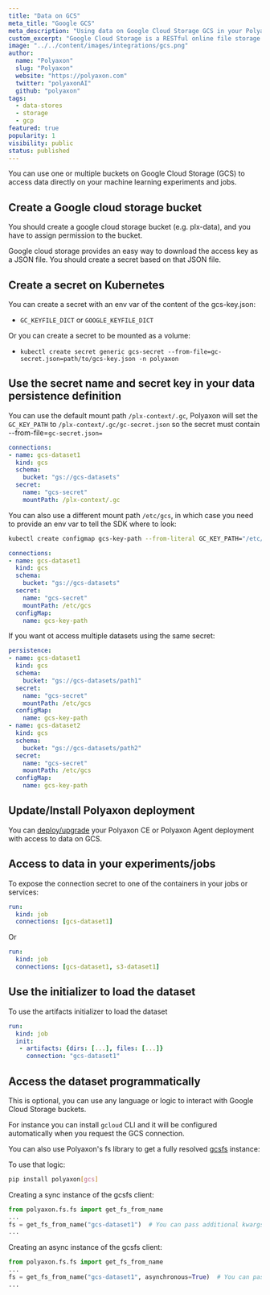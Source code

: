 ```yaml
---
title: "Data on GCS"
meta_title: "Google GCS"
meta_description: "Using data on Google Cloud Storage GCS in your Polyaxon experiments and jobs. Polyaxon allows users to connect to one or multiple buckets on Google Cloud Storage GCS to access data directly on your machine learning experiments and jobs."
custom_excerpt: "Google Cloud Storage is a RESTful online file storage web service for storing and accessing data on Google Cloud Platform infrastructure. The service combines the performance and scalability of Google's cloud with advanced security and sharing capabilities."
image: "../../content/images/integrations/gcs.png"
author:
  name: "Polyaxon"
  slug: "Polyaxon"
  website: "https://polyaxon.com"
  twitter: "polyaxonAI"
  github: "polyaxon"
tags:
  - data-stores
  - storage
  - gcp
featured: true
popularity: 1
visibility: public
status: published
---
```


You can use one or multiple buckets on Google Cloud Storage (GCS) to access data directly on your machine learning experiments and jobs.

## Create a Google cloud storage bucket

You should create a google cloud storage bucket (e.g. plx-data), and you have to assign permission to the bucket.

Google cloud storage provides an easy way to download the access key as a JSON file. You should create a secret based on that JSON file.

## Create a secret on Kubernetes

You can create a secret with an env var of the content of the gcs-key.json:
 * `GC_KEYFILE_DICT` or `GOOGLE_KEYFILE_DICT`

Or you can create a secret to be mounted as a volume:

 * `kubectl create secret generic gcs-secret --from-file=gc-secret.json=path/to/gcs-key.json -n polyaxon`

## Use the secret name and secret key in your data persistence definition

You can use the default mount path `/plx-context/.gc`, Polyaxon will set the `GC_KEY_PATH` to `/plx-context/.gc/gc-secret.json` so the secret must contain --from-file=`gc-secret.json=`

```yaml
connections:
- name: gcs-dataset1
  kind: gcs
  schema:
    bucket: "gs://gcs-datasets"
  secret:
    name: "gcs-secret"
    mountPath: /plx-context/.gc
```

You can also use a different mount path `/etc/gcs`, in which case you need to provide an env var to tell the SDK where to look:

```bash
kubectl create configmap gcs-key-path --from-literal GC_KEY_PATH="/etc/gcs/gc-secret.json" -n polyaxon
```

```yaml
connections:
- name: gcs-dataset1
  kind: gcs
  schema:
    bucket: "gs://gcs-datasets"
  secret:
    name: "gcs-secret"
    mountPath: /etc/gcs
  configMap:
    name: gcs-key-path
```

If you want ot access multiple datasets using the same secret:

```yaml
persistence:
- name: gcs-dataset1
  kind: gcs
  schema:
    bucket: "gs://gcs-datasets/path1"
  secret:
    name: "gcs-secret"
    mountPath: /etc/gcs
  configMap:
    name: gcs-key-path
- name: gcs-dataset2
  kind: gcs
  schema:
    bucket: "gs://gcs-datasets/path2"
  secret:
    name: "gcs-secret"
    mountPath: /etc/gcs
  configMap:
    name: gcs-key-path
```

## Update/Install Polyaxon deployment

You can [deploy/upgrade](/docs/setup/) your Polyaxon CE or Polyaxon Agent deployment with access to data on GCS.

## Access to data in your experiments/jobs

To expose the connection secret to one of the containers in your jobs or services:

```yaml
run:
  kind: job
  connections: [gcs-dataset1]
```

Or

```yaml
run:
  kind: job
  connections: [gcs-dataset1, s3-dataset1]
```

## Use the initializer to load the dataset

To use the artifacts initializer to load the dataset

```yaml
run:
  kind: job
  init:
   - artifacts: {dirs: [...], files: [...]}
     connection: "gcs-dataset1"
```

## Access the dataset programmatically

This is optional, you can use any language or logic to interact with Google Cloud Storage buckets.

For instance you can install `gcloud` CLI and it will be configured automatically when you request the GCS connection.

You can also use Polyaxon's fs library to get a fully resolved [gcsfs](https://gcsfs.readthedocs.io/en/latest/) instance:

To use that logic:

```bash
pip install polyaxon[gcs]
```

Creating a sync instance of the gcsfs client:

```python
from polyaxon.fs.fs import get_fs_from_name
...
fs = get_fs_from_name("gcs-dataset1")  # You can pass additional kwargs to the function
...  
```

Creating an async instance of the gcsfs client:

```python
from polyaxon.fs.fs import get_fs_from_name
...
fs = get_fs_from_name("gcs-dataset1", asynchronous=True)  # You can pass additional kwargs to the function
...  
```
